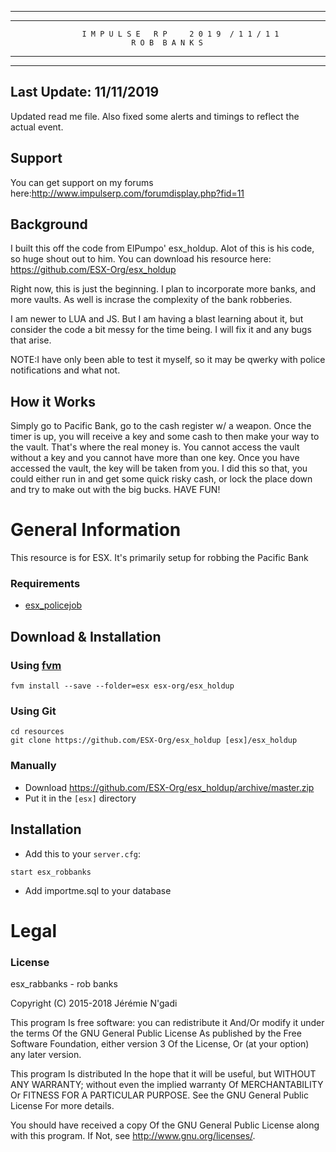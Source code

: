 --------------------------------------------------------------------------
--------------------------------------------------------------------------
					I M P U L S E   R P     2 0 1 9  / 1 1 / 1 1
							   R O B  B A N K S
--------------------------------------------------------------------------
--------------------------------------------------------------------------
## Last Update: 11/11/2019
Updated read me file. Also fixed some alerts and timings to reflect the actual event. 
## Support
You can get support on my forums here:http://www.impulserp.com/forumdisplay.php?fid=11
## Background
I built this off the code from ElPumpo' esx_holdup. Alot of this is his code, so huge shout out to him. You can download his resource here: https://github.com/ESX-Org/esx_holdup

Right now, this is just the beginning. I plan to incorporate more banks, and more vaults. As well is incrase the complexity of the bank robberies. 

I am newer to LUA and JS. But I am having a blast learning about it, but consider the code a bit messy for the time being. I will fix it and any bugs that arise. 

NOTE:I have only been able to test it myself, so it may be qwerky with police notifications and what not. 

## How it Works
Simply go to Pacific Bank, go to the cash register w/ a weapon. Once the timer is up, you will receive a key and some cash to then make your way to the vault. That's where the real money is. You cannot access the vault without a key and you cannot have more than one key. Once you have accessed the vault, the key will be taken from you. I did this so that, you could either 
run in and get some quick risky cash, or lock the place down and try to make out with the big bucks. HAVE FUN!

# General Information
This resource is for ESX. It's primarily setup for robbing the Pacific Bank 

### Requirements
- [esx_policejob](https://github.com/ESX-Org/esx_policejob)

## Download & Installation

### Using [fvm](https://github.com/qlaffont/fvm-installer)
```
fvm install --save --folder=esx esx-org/esx_holdup
```

### Using Git
```
cd resources
git clone https://github.com/ESX-Org/esx_holdup [esx]/esx_holdup
```

### Manually
- Download https://github.com/ESX-Org/esx_holdup/archive/master.zip
- Put it in the `[esx]` directory

## Installation
- Add this to your `server.cfg`:
```
start esx_robbanks
```
- Add importme.sql to your database

# Legal
### License
esx_rabbanks - rob banks

Copyright (C) 2015-2018 Jérémie N'gadi

This program Is free software: you can redistribute it And/Or modify it under the terms Of the GNU General Public License As published by the Free Software Foundation, either version 3 Of the License, Or (at your option) any later version.

This program Is distributed In the hope that it will be useful, but WITHOUT ANY WARRANTY; without even the implied warranty Of MERCHANTABILITY Or FITNESS FOR A PARTICULAR PURPOSE. See the GNU General Public License For more details.

You should have received a copy Of the GNU General Public License along with this program. If Not, see http://www.gnu.org/licenses/.
